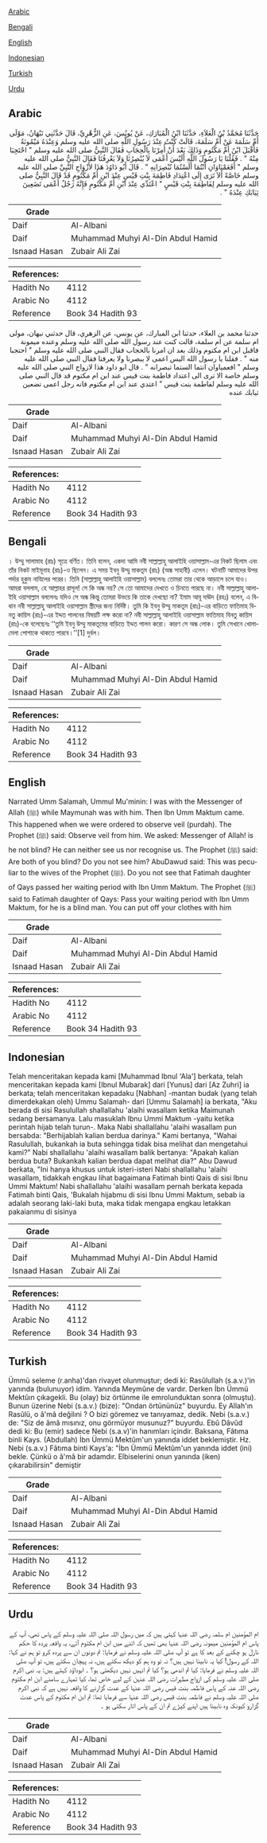[Arabic](#arabic)

[Bengali](#bengali)

[English](#english)

[Indonesian](#indonesian)

[Turkish](#turkish)

[Urdu](#urdu)

## Arabic


<div dir="rtl" lang="ar" style={{fontSize:'larger',backgroundColor:'#f8f9fa',padding:20}}>
حَدَّثَنَا مُحَمَّدُ بْنُ الْعَلاَءِ، حَدَّثَنَا ابْنُ الْمُبَارَكِ، عَنْ يُونُسَ، عَنِ الزُّهْرِيِّ، قَالَ حَدَّثَنِي نَبْهَانُ، مَوْلَى أُمِّ سَلَمَةَ عَنْ أُمِّ سَلَمَةَ، قَالَتْ كُنْتُ عِنْدَ رَسُولِ اللَّهِ صلى الله عليه وسلم وَعِنْدَهُ مَيْمُونَةُ فَأَقْبَلَ ابْنُ أُمِّ مَكْتُومٍ وَذَلِكَ بَعْدَ أَنْ أُمِرْنَا بِالْحِجَابِ فَقَالَ النَّبِيُّ صلى الله عليه وسلم ‏"‏ احْتَجِبَا مِنْهُ ‏"‏ ‏.‏ فَقُلْنَا يَا رَسُولَ اللَّهِ أَلَيْسَ أَعْمَى لاَ يُبْصِرُنَا وَلاَ يَعْرِفُنَا فَقَالَ النَّبِيُّ صلى الله عليه وسلم ‏"‏ أَفَعَمْيَاوَانِ أَنْتُمَا أَلَسْتُمَا تُبْصِرَانِهِ ‏"‏ ‏.‏ قَالَ أَبُو دَاوُدَ هَذَا لأَزْوَاجِ النَّبِيِّ صلى الله عليه وسلم خَاصَّةً أَلاَ تَرَى إِلَى اعْتِدَادِ فَاطِمَةَ بِنْتِ قَيْسٍ عِنْدَ ابْنِ أُمِّ مَكْتُومٍ قَدْ قَالَ النَّبِيُّ صلى الله عليه وسلم لِفَاطِمَةَ بِنْتِ قَيْسٍ ‏"‏ اعْتَدِّي عِنْدَ ابْنِ أُمِّ مَكْتُومٍ فَإِنَّهُ رَجُلٌ أَعْمَى تَضَعِينَ ثِيَابَكِ عِنْدَهُ ‏"‏ ‏.‏
</div>
<div style={{backgroundColor:'#f8f9fa',padding:20, marginBottom: 10}}><table> <thead> <tr> <th>Grade</th> <th></th> </tr> </thead> <tbody> <tr><td>Daif</td><td>Al-Albani</td></tr><tr><td>Daif</td><td>Muhammad Muhyi Al-Din Abdul Hamid</td></tr><tr><td>Isnaad Hasan</td><td>Zubair Ali Zai</td></tr></tbody></table><table> <thead> <tr> <th>References:</th> <th></th> </tr> </thead> <tbody><tr><td>Hadith No</td><td>4112</td></tr><tr><td>Arabic No</td><td>4112</td></tr><tr><td>Reference</td><td>Book 34 Hadith 93</td></tr></tbody></table></div>


<div dir="rtl" lang="ar" style={{fontSize:'larger',backgroundColor:'#f8f9fa',padding:20}}>
حدثنا محمد بن العلاء، حدثنا ابن المبارك، عن يونس، عن الزهري، قال حدثني نبهان، مولى ام سلمة عن ام سلمة، قالت كنت عند رسول الله صلى الله عليه وسلم وعنده ميمونة فاقبل ابن ام مكتوم وذلك بعد ان امرنا بالحجاب فقال النبي صلى الله عليه وسلم " احتجبا منه " . فقلنا يا رسول الله اليس اعمى لا يبصرنا ولا يعرفنا فقال النبي صلى الله عليه وسلم " افعمياوان انتما الستما تبصرانه " . قال ابو داود هذا لازواج النبي صلى الله عليه وسلم خاصة الا ترى الى اعتداد فاطمة بنت قيس عند ابن ام مكتوم قد قال النبي صلى الله عليه وسلم لفاطمة بنت قيس " اعتدي عند ابن ام مكتوم فانه رجل اعمى تضعين ثيابك عنده
</div>
<div style={{backgroundColor:'#f8f9fa',padding:20, marginBottom: 10}}><table> <thead> <tr> <th>Grade</th> <th></th> </tr> </thead> <tbody> <tr><td>Daif</td><td>Al-Albani</td></tr><tr><td>Daif</td><td>Muhammad Muhyi Al-Din Abdul Hamid</td></tr><tr><td>Isnaad Hasan</td><td>Zubair Ali Zai</td></tr></tbody></table><table> <thead> <tr> <th>References:</th> <th></th> </tr> </thead> <tbody><tr><td>Hadith No</td><td>4112</td></tr><tr><td>Arabic No</td><td>4112</td></tr><tr><td>Reference</td><td>Book 34 Hadith 93</td></tr></tbody></table></div>

## Bengali


<div dir="ltr" lang="bn" style={{fontSize:'larger',backgroundColor:'#f8f9fa',padding:20}}>
। উম্মু সালামাহ (রাঃ) সূত্রে বর্ণিত। তিনি বলেন, একদা আমি নবী সাল্লাল্লাহু আলাইহি ওয়াসাল্লাম-এর নিকট ছিলাম এবং তাঁর নিকট মাইমূনাহ (রাঃ)-ও ছিলেন। এ সময় ইবনু উম্মু মাকতূম (রাঃ) (অন্ধ সাহাবী) এলেন। ঘটনাটি আমাদের উপর পর্দার হুকুম নাযিলের পরের। তিনি (সাল্লাল্লাহু আলাইহি ওয়াসাল্লাম) বললেনঃ তোমরা তার থেকে আড়ালে চলে যাও। আমরা বললাম, হে আল্লাহর রাসূল! সে কি অন্ধ নয়? সে তো আমাদের দেখতে ও চিনতে পারছে না। নবী সাল্লাল্লাহু আলাইহি ওয়াসাল্লাম বললেনঃ যদিও সে অন্ধ কিন্তু তোমরা উভয়ে কি তাকে দেখছো না? ইমাম আবূ দাঊদ (রহঃ) বলেন, এ বিধান নবী সাল্লাল্লাহু আলাইহি ওয়াসাল্লাম স্ত্রীদের জন্য নির্দিষ্ট। তুমি কি ইবনু উম্মু মাকতূম (রাঃ)-এর বাড়িতে ফাতিমাহ বিনতু কায়িস (রাঃ)-এর ইদ্দত পালনের বিষয়টি লক্ষ করো না? নবী সাল্লাল্লাহু আলাইহি ওয়াসাল্লাম ফাতিমাহ বিনতু কায়িস (রাঃ)-কে বলেছেনঃ ‘‘তুমি ইবনু উম্মু মাকতূমের বাড়িতে ইদ্দত পালন করো। কারণ সে অন্ধ লোক। তুমি সেখানে খোলামেলা পোশাকে থাকতে পারবে।’’[1] দুর্বল।
</div>
<div style={{backgroundColor:'#f8f9fa',padding:20, marginBottom: 10}}><table> <thead> <tr> <th>Grade</th> <th></th> </tr> </thead> <tbody> <tr><td>Daif</td><td>Al-Albani</td></tr><tr><td>Daif</td><td>Muhammad Muhyi Al-Din Abdul Hamid</td></tr><tr><td>Isnaad Hasan</td><td>Zubair Ali Zai</td></tr></tbody></table><table> <thead> <tr> <th>References:</th> <th></th> </tr> </thead> <tbody><tr><td>Hadith No</td><td>4112</td></tr><tr><td>Arabic No</td><td>4112</td></tr><tr><td>Reference</td><td>Book 34 Hadith 93</td></tr></tbody></table></div>

## English


<div dir="ltr" lang="en" style={{fontSize:'larger',backgroundColor:'#f8f9fa',padding:20}}>
Narrated Umm Salamah, Ummul Mu'minin: I was with the Messenger of Allah (ﷺ) while Maymunah was with him. Then Ibn Umm Maktum came. This happened when we were ordered to observe veil (purdah). The Prophet (ﷺ) said: Observe veil from him. We asked: Messenger of Allah! is he not blind? He can neither see us nor recognise us. The Prophet (ﷺ) said: Are both of you blind? Do you not see him? AbuDawud said: This was peculiar to the wives of the Prophet (ﷺ). Do you not see that Fatimah daughter of Qays passed her waiting period with Ibn Umm Maktum. The Prophet (ﷺ) said to Fatimah daughter of Qays: Pass your waiting period with Ibn Umm Maktum, for he is a blind man. You can put off your clothes with him
</div>
<div style={{backgroundColor:'#f8f9fa',padding:20, marginBottom: 10}}><table> <thead> <tr> <th>Grade</th> <th></th> </tr> </thead> <tbody> <tr><td>Daif</td><td>Al-Albani</td></tr><tr><td>Daif</td><td>Muhammad Muhyi Al-Din Abdul Hamid</td></tr><tr><td>Isnaad Hasan</td><td>Zubair Ali Zai</td></tr></tbody></table><table> <thead> <tr> <th>References:</th> <th></th> </tr> </thead> <tbody><tr><td>Hadith No</td><td>4112</td></tr><tr><td>Arabic No</td><td>4112</td></tr><tr><td>Reference</td><td>Book 34 Hadith 93</td></tr></tbody></table></div>

## Indonesian


<div dir="ltr" lang="id" style={{fontSize:'larger',backgroundColor:'#f8f9fa',padding:20}}>
Telah menceritakan kepada kami [Muhammad Ibnul 'Ala'] berkata, telah menceritakan kepada kami [Ibnul Mubarak] dari [Yunus] dari [Az Zuhri] ia berkata; telah menceritakan kepadaku [Nabhan] -mantan budak (yang telah dimerdekakan oleh) Ummu Salamah- dari [Ummu Salamah] ia berkata, "Aku berada di sisi Rasulullah shallallahu 'alaihi wasallam ketika Maimunah sedang bersamanya. Lalu masuklah Ibnu Ummi Maktum -yaitu ketika perintah hijab telah turun-. Maka Nabi shallallahu 'alaihi wasallam pun bersabda: "Berhijablah kalian berdua darinya." Kami bertanya, "Wahai Rasulullah, bukankah ia buta sehingga tidak bisa melihat dan mengetahui kami?" Nabi shallallahu 'alaihi wasallam balik bertanya: "Apakah kalian berdua buta? Bukankah kalian berdua dapat melihat dia?" Abu Dawud berkata, "Ini hanya khusus untuk isteri-isteri Nabi shallallahu 'alaihi wasallam, tidakkah engkau lihat bagaimana Fatimah binti Qais di sisi Ibnu Ummi Maktum! Nabi shallallahu 'alaihi wasallam pernah berkata kepada Fatimah binti Qais, 'Bukalah hijabmu di sisi Ibnu Ummi Maktum, sebab ia adalah seorang laki-laki buta, maka tidak mengapa engkau letakkan pakaianmu di sisinya
</div>
<div style={{backgroundColor:'#f8f9fa',padding:20, marginBottom: 10}}><table> <thead> <tr> <th>Grade</th> <th></th> </tr> </thead> <tbody> <tr><td>Daif</td><td>Al-Albani</td></tr><tr><td>Daif</td><td>Muhammad Muhyi Al-Din Abdul Hamid</td></tr><tr><td>Isnaad Hasan</td><td>Zubair Ali Zai</td></tr></tbody></table><table> <thead> <tr> <th>References:</th> <th></th> </tr> </thead> <tbody><tr><td>Hadith No</td><td>4112</td></tr><tr><td>Arabic No</td><td>4112</td></tr><tr><td>Reference</td><td>Book 34 Hadith 93</td></tr></tbody></table></div>

## Turkish


<div dir="ltr" lang="tr" style={{fontSize:'larger',backgroundColor:'#f8f9fa',padding:20}}>
Ümmü seleme (r.anha)'dan rivayet olunmuştur; dedi ki: Rasûlullah (s.a.v.)'in yanında (bulunuyor) idim. Yanında Meymûne de vardır. Derken İbn Ümmü Mektûın çıkagekli. Bu (olay) biz örtünme ile emrolunduktan sonra (olmuştu). Bunun üzerine Nebi (s.a.v.) (bize): "Ondan örtününüz" buyurdu. Ey Allah'ın Rasûlü, o â'mâ değilıni ? O bizi göremez ve tanıyamaz, dedik. Nebi (s.a.v.) de: "Siz de âmâ mısınız, onu görmüyor musunuz?" buyurdu. Ebû Dâvûd dedi ki: Bu (emir) sadece Nebi (s.a.v)'in hanımları içindir. Baksana, Fâtıma binli Kays. (Abdullah) İbn Ümmü Mektûm'un yanında iddet beklemiştir. Hz. Nebi (s.a.v.) Fâtıma binti Kays'a: "İbn Ümmü Mektûm'un yanında iddet (ini) bekle. Çünkü o â'mâ bir adamdır. Elbiselerini onun yanında (iken) çıkarabilirsin" demiştir
</div>
<div style={{backgroundColor:'#f8f9fa',padding:20, marginBottom: 10}}><table> <thead> <tr> <th>Grade</th> <th></th> </tr> </thead> <tbody> <tr><td>Daif</td><td>Al-Albani</td></tr><tr><td>Daif</td><td>Muhammad Muhyi Al-Din Abdul Hamid</td></tr><tr><td>Isnaad Hasan</td><td>Zubair Ali Zai</td></tr></tbody></table><table> <thead> <tr> <th>References:</th> <th></th> </tr> </thead> <tbody><tr><td>Hadith No</td><td>4112</td></tr><tr><td>Arabic No</td><td>4112</td></tr><tr><td>Reference</td><td>Book 34 Hadith 93</td></tr></tbody></table></div>

## Urdu


<div dir="rtl" lang="ur" style={{fontSize:'larger',backgroundColor:'#f8f9fa',padding:20}}>
ام المؤمنین ام سلمہ رضی اللہ عنہا کہتی ہیں کہ میں رسول اللہ صلی اللہ علیہ وسلم کے پاس تھی، آپ کے پاس ام المؤمنین میمونہ رضی اللہ عنہا بھی تھیں کہ اتنے میں ابن ام مکتوم آئے، یہ واقعہ پردہ کا حکم نازل ہو چکنے کے بعد کا ہے تو آپ صلی اللہ علیہ وسلم نے فرمایا: تم دونوں ان سے پردہ کرو تو ہم نے کہا: اللہ کے رسول! کیا یہ نابینا نہیں ہیں؟ نہ تو وہ ہم کو دیکھ سکتے ہیں، نہ پہچان سکتے ہیں، تو آپ صلی اللہ علیہ وسلم نے فرمایا: کیا تم اندھی ہو؟ کیا تم انہیں نہیں دیکھتی ہو؟ ۔ ابوداؤد کہتے ہیں: یہ نبی اکرم صلی اللہ علیہ وسلم کی ازواج مطہرات رضی اللہ عنہن کے لیے خاص تھا، کیا تمہارے سامنے ابن ام مکتوم رضی اللہ عنہ کے پاس فاطمہ بنت قیس رضی اللہ عنہا کے عدت گزارنے کا واقعہ نہیں ہے کہ نبی اکرم صلی اللہ علیہ وسلم نے فاطمہ بنت قیس رضی اللہ عنہا سے فرمایا تھا: تم ابن ام مکتوم کے پاس عدت گزارو کیونکہ وہ نابینا ہیں اپنے کپڑے تم ان کے پاس اتار سکتی ہو ۔
</div>
<div style={{backgroundColor:'#f8f9fa',padding:20, marginBottom: 10}}><table> <thead> <tr> <th>Grade</th> <th></th> </tr> </thead> <tbody> <tr><td>Daif</td><td>Al-Albani</td></tr><tr><td>Daif</td><td>Muhammad Muhyi Al-Din Abdul Hamid</td></tr><tr><td>Isnaad Hasan</td><td>Zubair Ali Zai</td></tr></tbody></table><table> <thead> <tr> <th>References:</th> <th></th> </tr> </thead> <tbody><tr><td>Hadith No</td><td>4112</td></tr><tr><td>Arabic No</td><td>4112</td></tr><tr><td>Reference</td><td>Book 34 Hadith 93</td></tr></tbody></table></div>